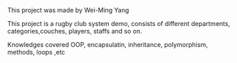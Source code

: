 This project was made by Wei-Ming Yang

This project is a rugby club system demo, consists of different departments, categories,couches, players, staffs and so on.

Knowledges covered OOP, encapsulatin, inheritance, polymorphism, methods, loops ,etc
